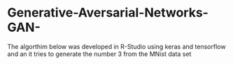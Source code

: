 # Generative-Aversarial-Networks-GAN-

The algorthim below was developed in R-Studio using keras and tensorflow  and an it tries to generate the number 3 from the MNist data set 
